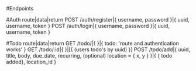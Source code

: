 #Endpoints

#Auth
route|data|return
POST /auth/register|{ username, password }|{ uuid, username, token }
POST /auth/login|{ username, password }|{ uuid, username, token }

#Todo
route|data|return
GET /todo/|{ }|{ todo: 'route and authentication works' }
GET /todo/:id|{  }|[{ (users todo's by uuid) }]
POST /todo/add|{ uuid, title, body, due_date, recurring, (optional) location = { x, y } }|{ { todo added}, location_id }